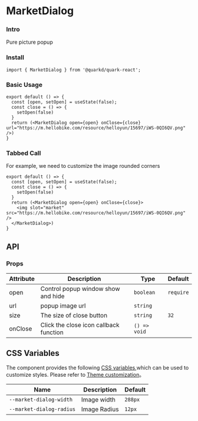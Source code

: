 # MarketDialog

### Intro

Pure picture popup
### Install

```tsx
import { MarketDialog } from '@quarkd/quark-react';
```

### Basic Usage
```tsx
export default () => {
  const [open, setOpen] = useState(false);
  const close = () => {
    setOpen(false)
  }
  return (<MarketDialog open={open} onClose={close} url="https://m.hellobike.com/resource/helloyun/15697/iWS-0QI6QV.png" />)
}
```
### Tabbed Call
For example, we need to customize the image rounded corners
```tsx
export default () => {
  const [open, setOpen] = useState(false);
  const close = () => {
    setOpen(false)
  }
  return (<MarketDialog open={open} onClose={close}>
    <img slot="market" src="https://m.hellobike.com/resource/helloyun/15697/iWS-0QI6QV.png" />
  </MarketDialog>)
}
```
## API

### Props

| Attribute         | Description                             | Type   | Default           |
|--------------|----------------------------------|--------|------------------|
|  open     |  Control popup window show and hide |         `boolean` |`require`
|  url   |   popup image url | `string` |        |
|  size   |   The size of close button | `string` |       `32` |
| onClose     | Click the close icon callback function            | `() => void`  |          |

## CSS Variables

The component provides the following [CSS variables](https://developer.mozilla.org/zh-CN/docs/Web/CSS/Using_CSS_custom_properties),which can be used to customize styles. Please refer to [Theme customization](#/zh-CN/guide/theme)。

| Name                     | Description                                  | Default          |
| ------------------------ | ----------------------------------- | --------------- |
| `--market-dialog-width`   | Image width                          |     `288px`
| `--market-dialog-radius`   | Image Radius                          |     `12px`